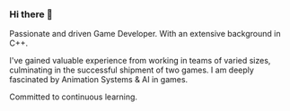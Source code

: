 ### Hi there 👋

Passionate and driven Game Developer. With an extensive background in C++.

I've gained valuable experience from working in teams of varied sizes, culminating in the successful shipment of two games. I am deeply fascinated by Animation Systems & AI in games.

Committed to continuous learning. 

<!--
**anuragyayhdapu/anuragyayhdapu** is a ✨ _special_ ✨ repository because its `README.md` (this file) appears on your GitHub profile.

Here are some ideas to get you started:

- 🔭 I’m currently working on ...
- 🌱 I’m currently learning ...
- 👯 I’m looking to collaborate on ...
- 🤔 I’m looking for help with ...
- 💬 Ask me about ...
- 📫 How to reach me: ...
- 😄 Pronouns: ...
- ⚡ Fun fact: ...
-->

